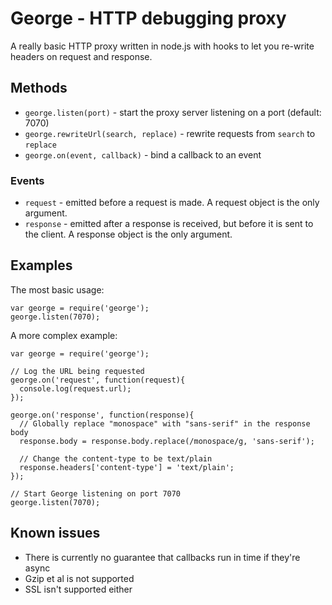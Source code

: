 # George - HTTP debugging proxy

A really basic HTTP proxy written in node.js with hooks to let you re-write headers on request and response.

## Methods
* `george.listen(port)` - start the proxy server listening on a port (default: 7070)
* `george.rewriteUrl(search, replace)` - rewrite requests from `search` to `replace`
* `george.on(event, callback)` - bind a callback to an event

### Events
* `request` - emitted before a request is made. A request object is the only argument.
* `response` - emitted after a response is received, but before it is sent to the client. A response object is the only argument.

## Examples

The most basic usage:

    var george = require('george');
    george.listen(7070);

A more complex example:

    var george = require('george');

    // Log the URL being requested
    george.on('request', function(request){
      console.log(request.url);
    });

    george.on('response', function(response){
      // Globally replace "monospace" with "sans-serif" in the response body
      response.body = response.body.replace(/monospace/g, 'sans-serif');

      // Change the content-type to be text/plain
      response.headers['content-type'] = 'text/plain';
    });

    // Start George listening on port 7070
    george.listen(7070);

## Known issues
* There is currently no guarantee that callbacks run in time if they're async
* Gzip et al is not supported
* SSL isn't supported either
